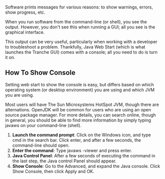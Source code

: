 Software prints messages for various reasons: to show warnings, errors, show progress, etc.

When you run software from the command-line (or shell), you see the output. However, you don't see this when running a GUI; all you see is the graphical interface.

This output can be very useful, particularly when working with a developer to troubleshoot a problem. Thankfully, Java Web Start (which is what launches the Tranche GUI) comes with a console; all you need to do is turn it on.



## How To Show Console ##

Setting web start to show the console is easy, but differs based on which operating system (or desktop environment) you are using and which JVM you are using.

Most users will have The Sun Microsystems HotSpot JVM, though there are alternations. OpenJDK will be common for users who are using an open source package manager. For more details, you can search online, though in general, you should be able to find more information by simply typing javaws on your command-line (shell).

  1. **Launch the command prompt**: Click on the Windows icon, and type cmd in the search bar. Click enter, and after a few seconds, the command-line should open.
  1. **Enter the command**: Type javaws -viewer and press enter.
  1. **Java Control Panel**: After a few seconds of executing the command in the last step, the Java control Panel should appear.
  1. **Show Console**: Go to the Advanced, and expand the Java console. Click Show Console, then click Apply and OK.